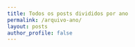 ```yaml
---
title: Todos os posts divididos por ano
permalink: /arquivo-ano/
layout: posts
author_profile: false
---
```

